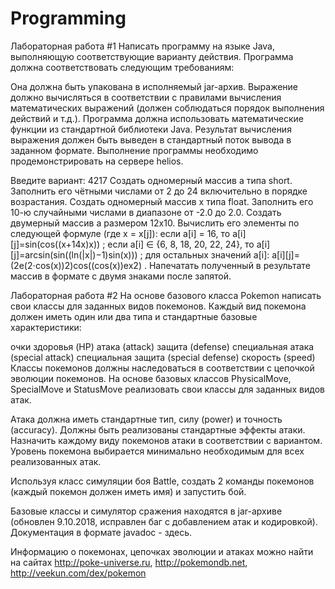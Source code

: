 # Programming
Лабораторная работа #1
Написать программу на языке Java, выполняющую соответствующие варианту действия. Программа должна соответствовать следующим требованиям:

Она должна быть упакована в исполняемый jar-архив.
Выражение должно вычисляться в соответствии с правилами вычисления математических выражений (должен соблюдаться порядок выполнения действий и т.д.).
Программа должна использовать математические функции из стандартной библиотеки Java.
Результат вычисления выражения должен быть выведен в стандартный поток вывода в заданном формате.
Выполнение программы необходимо продемонстрировать на сервере helios.

Введите вариант: 
4217
Создать одномерный массив a типа short. Заполнить его чётными числами от 2 до 24 включительно в порядке возрастания.
Создать одномерный массив x типа float. Заполнить его 10-ю случайными числами в диапазоне от -2.0 до 2.0.
Создать двумерный массив a размером 12x10. Вычислить его элементы по следующей формуле (где x = x[j]):
если a[i] = 16, то a[i][j]=sin(cos((x+14x)x))
;
если a[i] ∈ {6, 8, 18, 20, 22, 24}, то a[i][j]=arcsin(sin((ln(|x|)−1)sin(x)))
;
для остальных значений a[i]: a[i][j]=(2e(2⋅cos(x))2)cos((cos(x))ex2)
.
Напечатать полученный в результате массив в формате с двумя знаками после запятой.

Лабораторная работа #2
На основе базового класса Pokemon написать свои классы для заданных видов покемонов. Каждый вид покемона должен иметь один или два типа и стандартные базовые характеристики:

очки здоровья (HP)
атака (attack)
защита (defense)
специальная атака (special attack)
специальная защита (special defense)
скорость (speed)
Классы покемонов должны наследоваться в соответствии с цепочкой эволюции покемонов. На основе базовых классов PhysicalMove, SpecialMove и StatusMove реализовать свои классы для заданных видов атак.

Атака должна иметь стандартные тип, силу (power) и точность (accuracy). Должны быть реализованы стандартные эффекты атаки. Назначить каждому виду покемонов атаки в соответствии с вариантом. Уровень покемона выбирается минимально необходимым для всех реализованных атак.

Используя класс симуляции боя Battle, создать 2 команды покемонов (каждый покемон должен иметь имя) и запустить бой.

Базовые классы и симулятор сражения находятся в jar-архиве (обновлен 9.10.2018, исправлен баг с добавлением атак и кодировкой). Документация в формате javadoc - здесь.

Информацию о покемонах, цепочках эволюции и атаках можно найти на сайтах http://poke-universe.ru, http://pokemondb.net, http://veekun.com/dex/pokemon


